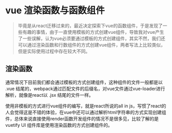 # vue 渲染函数与函数组件

> 毕竟是从react迁移过来的，最近决定探索下vue的函数组件，于是发现了一些有趣的事情，由于一直使用模板的方式创建vue组件，导致我对vue产生了一些误解，认为vue必须要通过模板的方式创建组件，其实不然，我们还可以通过渲染函数和行数组件的方式创建vue组件，两者写法上比较类似，但是实际使用过程中存在较大不同。

## 渲染函数

通常情况下目前我们都会通过模板的方式创建组件，这种组件的文件一般都是以 .vue 结尾的，webpack通过匹配文件的后缀名，对vue文件通过vue-loader进行解析，就像是react以 .jsx 结尾的文件一样。

使用非模板的方式进行vue组件的编写，就是react所说的all in js，写惯了react的人会觉得这是不错的体验，在vue中还可以通过解析html字符串的方式实现创建组件，总体来说直接使用render函数开发组件的情况不是很多见，比较了解的是vuetify UI 组件库是使用渲染函数的方式创建组件的。

